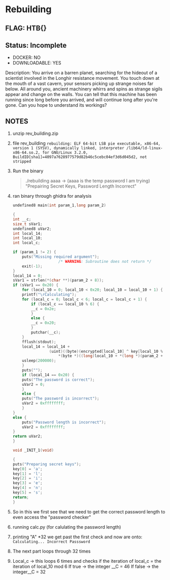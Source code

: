 # Rebuilding

## FLAG: HTB{}

## Status: Incomplete

+ DOCKER: NO
+ DOWNLOADABLE: YES

Description: You arrive on a barren planet, searching for the hideout of a scientist involved in the Longhir resistance movement. You touch down at the mouth of a vast cavern, your sensors picking up strange noises far below. All around you, ancient machinery whirrs and spins as strange sigils appear and change on the walls. You can tell that this machine has been running since long before you arrived, and will continue long after you're gone. Can you hope to understand its workings?

## NOTES

1. unzip rev_building.zip
2. file rev_building
    `rebuilding: ELF 64-bit LSB pie executable, x86-64, version 1 (SYSV), dynamically linked, interpreter /lib64/ld-linux-x86-64.so.2, for GNU/Linux 3.2.0, BuildID[sha1]=4097a7628977579d82b46c5cebc04ef3d6d045d2, not stripped`
3. Run the binary
    > ./rebuilding aaaa -> (aaaa is the temp password I am trying)
    > "Prepairing Secret Keys, Password Length Incorrect"
4. ran binary through ghidra for analysis

    ```c
    undefined8 main(int param_1,long param_2)

    {
    int __c;
    size_t sVar1;
    undefined8 uVar2;
    int local_14;
    int local_10;
    int local_c;
    
    if (param_1 != 2) {
        puts("Missing required argument");
                        /* WARNING: Subroutine does not return */
        exit(-1);
    }
    local_14 = 0;
    sVar1 = strlen(*(char **)(param_2 + 8));
    if (sVar1 == 0x20) {
        for (local_10 = 0; local_10 < 0x20; local_10 = local_10 + 1) {
        printf("\rCalculating");
        for (local_c = 0; local_c < 6; local_c = local_c + 1) {
            if (local_c == local_10 % 6) {
            __c = 0x2e;
            }
            else {
            __c = 0x20;
            }
            putchar(__c);
        }
        fflush(stdout);
        local_14 = local_14 +
                    (uint)((byte)(encrypted[local_10] ^ key[local_10 % 6]) ==
                        *(byte *)((long)local_10 + *(long *)(param_2 + 8)));
        usleep(200000);
        }
        puts("");
        if (local_14 == 0x20) {
        puts("The password is correct");
        uVar2 = 0;
        }
        else {
        puts("The password is incorrect");
        uVar2 = 0xffffffff;
        }
    }
    else {
        puts("Password length is incorrect");
        uVar2 = 0xffffffff;
    }
    return uVar2;
    }
    ```

    ```c
    void _INIT_1(void)

    {
    puts("Preparing secret keys");
    key[0] = 'a';
    key[1] = 'l';
    key[2] = 'i';
    key[3] = 'e';
    key[4] = 'n';
    key[5] = 's';
    return;
    }
    ```

5. So in this we first see that we need to get the correct password length to even access the "password checker"
6. running calc.py (for calulating the password length)
7. printing "A" *32 we get past the first check and now are onto: `Calculating... Incorrect Passsword`
8. The next part loops through 32 times
9. Local_c -> this loops 6 times and checks if the iteration of local_c = the iteration of local_10 mod 6
    If true -> the integer __C = 46
    If false -> the integer__C = 32
